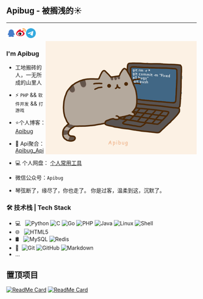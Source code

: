## Apibug - 被搁浅的☀
---
<a href="http://wpa.qq.com/msgrd?v=3&uin=9147218&site=qq&menu=yes">
  <img align="left" alt="Apibug | QQ" width="26px" src="https://raw.githubusercontent.com/Apibug/Apibug/master/icon/QQ.svg" />
</a>
<a href="https://weibo.com/5196733137">
  <img align="left" alt="Apibug | 新浪微博" width="26px" src="https://raw.githubusercontent.com/Apibug/Apibug/master/icon/weibo.svg" />
</a>
<a href="https://t.me/Apibug">
  <img align="left" alt="法外狂徒 | Telegram Channel" width="26px" src="https://raw.githubusercontent.com/Apibug/Apibug/master/icon/Telegram.svg" />
</a>
<br />
<br />
<img align="right" alt="GIF" src="https://raw.githubusercontent.com/Apibug/Apibug/master/icon/apibug.gif" />

### I'm Apibug 

- 工地搬砖的人，一无所成的山里人

- ⚡ `PHP` && `软件开发` && `打游戏`

- ⭐个人博客： [Apibug](https://git.io/JtLZy)  

- 💬 Api聚合： [Apibug_Api](https://git.io/Jtc1p) 

- 💻 个人网盘： [个人常用工具](https://git.io/JtcDQ) 

- 微信公众号：`Apibug`  

- 琴弦断了，缘尽了，你也走了。 你是过客，温柔到这，沉默了。
  

### 🛠 技术栈 | Tech Stack

- 💻 &#160; ![Python](https://img.shields.io/badge/python-3-blue)
![C](https://img.shields.io/badge/C-%E8%AF%AD%E8%A8%80-red)
![Go](https://img.shields.io/badge/Go-Lang-green)
![PHP](https://img.shields.io/badge/PHP-5-brightgreen)
![Java](https://img.shields.io/badge/-Java-333333?style=flat&logo=Java&logoColor=007396)
![Linux](https://img.shields.io/badge/-Linux-333333?style=flat&logo=Linux&logoColor=FCC624)
![Shell](https://img.shields.io/badge/Bash-Shell-lightgrey)
- 🌐 &#160; ![HTML5](https://img.shields.io/badge/-HTML5-333333?style=flat&logo=HTML5)
- 🛢 &#160; ![MySQL](https://img.shields.io/badge/-MySQL-333333?style=flat&logo=mysql)
![Redis](https://img.shields.io/badge/Redis-3-red)
- 🔧 &#160;![Git](https://img.shields.io/badge/-Git-333333?style=flat&logo=git)
![GitHub](https://img.shields.io/badge/-GitHub-333333?style=flat&logo=github)
![Markdown](https://img.shields.io/badge/-Markdown-333333?style=flat&logo=markdown)
- ...


## 置顶项目
<p align="left">
 
[![ReadMe Card](https://github-readme-stats.vercel.app/api/pin/?username=Apibug&repo=dspjx&theme=radical)](https://github.com/Apibug/dspjx) 
[![ReadMe Card](https://github-readme-stats.vercel.app/api/pin/?username=Apibug&repo=apibug.github.io&theme=cobalt)](https://github.com/Apibug/apibug.github.io)
</p>
